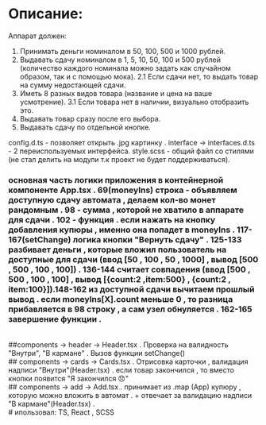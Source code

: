 # Описание:

Аппарат должен:

1. Принимать деньги номиналом в 50, 100, 500 и 1000 рублей.
2. Выдавать сдачу номиналом в 1, 5, 10, 50, 100 и 500 рублей
   (количество каждого номинала можно задать как случайном образом,
   так и с помощью мока).
   2.1 Если сдачи нет, то выдать товар на сумму недостающей сдачи.
3. Иметь 8 разных видов товара (название и цена на ваше усмотрение).
   3.1 Если товара нет в наличии, визуально отобразить это.
4. Выдавать товар сразу после его выбора.
5. Выдавать сдачу по отдельной кнопке.
   <br/>

config.d.ts - позволяет открыть .jpg картинку . interface -> interfaces.d.ts - 2 переиспользуемых интерфейса. style.scss - общий файл со стилями (не стал делить на модули т.к проект не будет поддерживаться).
<br/>

### основная часть логики приложения в контейнерной компоненте App.tsx . 69(moneyIns) строка - объявляем доступную сдачу автомата , делаем кол-во монет рандомным . 98 - сумма , которой не хватило в аппарате для сдачи . 102 - функция . если нажать на кнопку добавления купюры , именно она попадет в moneyIns . 117-167(setChange) логика кнопки "Вернуть сдачу" . 125-133 разбивает деньги , которые вложил пользователь на доступные для сдачи (ввод [50 , 100 , 50 , 1000] , вывод [500 , 500 , 100 , 100]) . 136-144 считает совпадения (ввод [500 , 500 , 100 , 100] , вывод [{count:2 ,item:500} , {count:2 , item:100}]).148-162 из доступной сдачи вычитаем прошлый вывод . если moneyIns[Х].count меньше 0 , то разница прибавляется в 98 строку , а сам узел обнуляется . 162-165 завершение функции .

<br/>
##components -> header -> Header.tsx . Проверка на валидность "Внутри", "В кармане" . Вызов функции setChange()
<br/>
## components -> cards -> Cards.tsx . Отрисовка карточки , валидация надписи "Внутри"(Header.tsx)  . если товар закончился , то вместо кнопки появится "Я закончился 😞"
<br/>
## components -> add -> Add.tsx . принимает из .map (App) купюру , которую можно вложить в автомат . + отвечает за валидацию надписи "В кармане"(Header.tsx) . 
<br/>
# ипользовал: TS, React , SCSS

